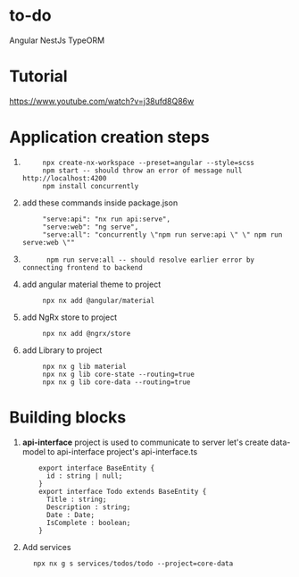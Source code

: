 # to-do
Angular NestJs TypeORM
# Tutorial
https://www.youtube.com/watch?v=j38ufd8Q86w
# Application creation steps
1)  ````
         npx create-nx-workspace --preset=angular --style=scss
         npm start -- should throw an error of message null http://localhost:4200
         npm install concurrently
2)  add these commands inside package.json
    ```` 
         "serve:api": "nx run api:serve",
         "serve:web": "ng serve",
         "serve:all": "concurrently \"npm run serve:api \" \" npm run serve:web \""
3) ````
         npm run serve:all -- should resolve earlier error by connecting frontend to backend
5) add angular material theme to project 
    ```` 
         npx nx add @angular/material
5) add NgRx store to project
    ```` 
         npx nx add @ngrx/store
6) add Library to project
    ```` 
         npx nx g lib material
         npx nx g lib core-state --routing=true
         npx nx g lib core-data --routing=true

# Building blocks

1) **api-interface** project is used to communicate to server
   let's create data-model to api-interface project's api-interface.ts
   ```` 
       export interface BaseEntity {
         id : string | null;
       }
       export interface Todo extends BaseEntity {
         Title : string;
         Description : string;
         Date : Date;
         IsComplete : boolean;
       }
2) Add services
 ```
       npx nx g s services/todos/todo --project=core-data
